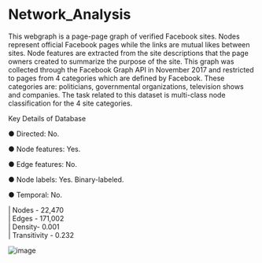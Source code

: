 # Network_Analysis

This webgraph is a page-page graph of verified Facebook sites. Nodes represent official Facebook pages while the links are mutual likes between sites. Node features are extracted from the site descriptions that the page owners created to summarize the purpose of the site. This graph was collected through the Facebook Graph API in November 2017 and restricted to pages from 4 categories which are defined by Facebook. These categories are: politicians, governmental organizations, television shows and companies. The task related to this dataset is multi-class node classification for the 4 site categories.

Key Details of Database

●	Directed: No.

●	Node features: Yes.

●	Edge features: No.

●	Node labels: Yes. Binary-labeled.

●	Temporal: No.

| Nodes - 22,470  
| Edges - 171,002  
| Density- 0.001  
| Transitivity - 0.232

![image](https://user-images.githubusercontent.com/93218788/163667653-31684774-2663-4b17-bb59-64c43a43fa12.png)


